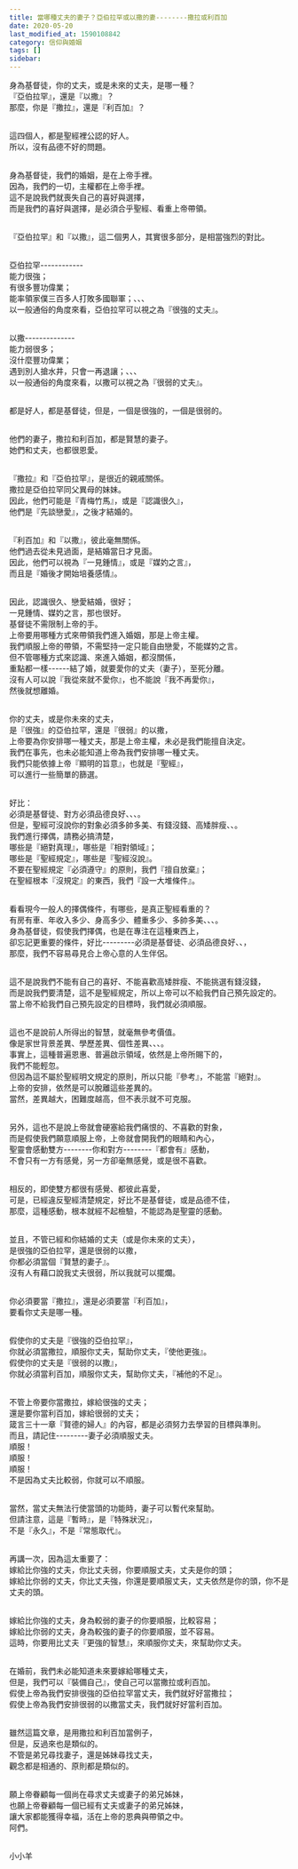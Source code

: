```yaml
---
title: 當哪種丈夫的妻子？亞伯拉罕或以撒的妻--------撒拉或利百加
date: 2020-05-20
last_modified_at: 1590108842
category: 信仰與婚姻
tags: []
sidebar: 
---
```


<p>身為基督徒，你的丈夫，或是未來的丈夫，是哪一種？<br/>
『亞伯拉罕』，還是『以撒』？<br/>
那麼，你是『撒拉』，還是『利百加』？</p>
<p><br/>
這四個人，都是聖經裡公認的好人。<br/>
所以，沒有品德不好的問題。</p>
<p><br/>
身為基督徒，我們的婚姻，是在上帝手裡。<br/>
因為，我們的一切，主權都在上帝手裡。<br/>
這不是說我們就喪失自己的喜好與選擇，<br/>
而是我們的喜好與選擇，是必須合乎聖經、看重上帝帶領。</p>
<p><br/>
『亞伯拉罕』和『以撒』，這二個男人，其實很多部分，是相當強烈的對比。</p>
<p><br/>
亞伯拉罕------------<br/>
能力很強；<br/>
有很多豐功偉業；<br/>
能率領家僕三百多人打敗多國聯軍；、、、<br/>
以一般通俗的角度來看，亞伯拉罕可以視之為『很強的丈夫』。</p>
<p><br/>
以撒--------------<br/>
能力弱很多；<br/>
沒什麼豐功偉業；<br/>
遇到別人搶水井，只會一再退讓；、、、<br/>
以一般通俗的角度來看，以撒可以視之為『很弱的丈夫』。</p>
<p><br/>
都是好人，都是基督徒，但是，一個是很強的，一個是很弱的。</p>
<p><br/>
他們的妻子，撒拉和利百加，都是賢慧的妻子。<br/>
她們和丈夫，也都很恩愛。</p>
<p><br/>
『撒拉』和『亞伯拉罕』，是很近的親戚關係。<br/>
撒拉是亞伯拉罕同父異母的妹妹。<br/>
因此，他們可能是『青梅竹馬』，或是『認識很久』，<br/>
他們是『先談戀愛』，之後才結婚的。</p>
<p><br/>
『利百加』和『以撒』，彼此毫無關係。<br/>
他們過去從未見過面，是結婚當日才見面。<br/>
因此，他們可以視為『一見鍾情』，或是『媒妁之言』，<br/>
而且是『婚後才開始培養感情』。</p>
<p><br/>
因此，認識很久、戀愛結婚，很好；<br/>
一見鍾情、媒妁之言，那也很好。<br/>
基督徒不需限制上帝的手。<br/>
上帝要用哪種方式來帶領我們進入婚姻，那是上帝主權。<br/>
我們順服上帝的帶領，不需堅持一定只能自由戀愛，不能媒妁之言。<br/>
但不管哪種方式來認識、來進入婚姻，都沒關係，<br/>
重點都一樣------結了婚，就要愛你的丈夫（妻子），至死分離。<br/>
沒有人可以說『我從來就不愛你』，也不能說『我不再愛你』，<br/>
然後就想離婚。</p>
<p><br/>
你的丈夫，或是你未來的丈夫，<br/>
是『很強』的亞伯拉罕，還是『很弱』的以撒，<br/>
上帝要為你安排哪一種丈夫，那是上帝主權，未必是我們能擅自決定。<br/>
我們在事先，也未必能知道上帝為我們安排哪一種丈夫。<br/>
我們只能依據上帝『顯明的旨意』，也就是『聖經』，<br/>
可以進行一些簡單的篩選。</p>
<p><br/>
好比：<br/>
必須是基督徒、對方必須品德良好、、、。<br/>
但是，聖經可沒說你的對象必須多帥多美、有錢沒錢、高矮胖瘦、、。<br/>
我們進行擇偶，請務必搞清楚，<br/>
哪些是『絕對真理』，哪些是『相對領域』；<br/>
哪些是『聖經規定』，哪些是『聖經沒說』。<br/>
不要在聖經規定『必須遵守』的原則，我們『擅自放棄』；<br/>
在聖經根本『沒規定』的東西，我們『設一大堆條件』。</p>
<p><br/>
看看現今一般人的擇偶條件，有哪些，是真正聖經看重的？<br/>
有房有車、年收入多少、身高多少、體重多少、多帥多美、、、。<br/>
身為基督徒，假使我們擇偶，也是在專注在這種東西上，<br/>
卻忘記更重要的條件，好比---------必須是基督徒、必須品德良好、、，<br/>
那麼，我們不容易尋見合上帝心意的人生伴侶。</p>
<p><br/>
這不是說我們不能有自己的喜好、不能喜歡高矮胖瘦、不能挑選有錢沒錢，<br/>
而是說我們要清楚，這不是聖經規定，所以上帝可以不給我們自己預先設定的。<br/>
當上帝不給我們自己預先設定的目標時，我們就必須順服。</p>
<p><br/>
這也不是說前人所得出的智慧，就毫無參考價值。<br/>
像是家世背景差異、學歷差異、個性差異、、、。<br/>
事實上，這種普遍恩惠、普遍啟示領域，依然是上帝所賜下的，<br/>
我們不能輕忽。<br/>
但因為這不屬於聖經明文規定的原則，所以只能『參考』，不能當『絕對』。<br/>
上帝的安排，依然是可以脫離這些差異的。<br/>
當然，差異越大，困難度越高，但不表示就不可克服。</p>
<p><br/>
另外，這也不是說上帝就會硬塞給我們痛恨的、不喜歡的對象，<br/>
而是假使我們願意順服上帝，上帝就會開我們的眼睛和內心，<br/>
聖靈會感動雙方--------你和對方--------『都會有』感動，<br/>
不會只有一方有感覺，另一方卻毫無感覺，或是很不喜歡。</p>
<p><br/>
相反的，即使雙方都很有感覺、都彼此喜愛，<br/>
可是，已經違反聖經清楚規定，好比不是基督徒，或是品德不佳，<br/>
那麼，這種感動，根本就經不起檢驗，不能認為是聖靈的感動。</p>
<p><br/>
並且，不管已經和你結婚的丈夫（或是你未來的丈夫），<br/>
是很強的亞伯拉罕，還是很弱的以撒，<br/>
你都必須當個『賢慧的妻子』。<br/>
沒有人有藉口說我丈夫很弱，所以我就可以擺爛。</p>
<p><br/>
你必須要當『撒拉』，還是必須要當『利百加』，<br/>
要看你丈夫是哪一種。</p>
<p><br/>
假使你的丈夫是『很強的亞伯拉罕』，<br/>
你就必須當撒拉，順服你丈夫，幫助你丈夫，『使他更強』。<br/>
假使你的丈夫是『很弱的以撒』，<br/>
你就必須當利百加，順服你丈夫，幫助你丈夫，『補他的不足』。</p>
<p><br/>
不管上帝要你當撒拉，嫁給很強的丈夫；<br/>
還是要你當利百加，嫁給很弱的丈夫；<br/>
箴言三十一章『賢德的婦人』的內容，都是必須努力去學習的目標與準則。<br/>
而且，請記住---------妻子必須順服丈夫。<br/>
順服！<br/>
順服！<br/>
順服！<br/>
不是因為丈夫比較弱，你就可以不順服。</p>
<p><br/>
當然，當丈夫無法行使當頭的功能時，妻子可以暫代來幫助。<br/>
但請注意，這是『暫時』，是『特殊狀況』，<br/>
不是『永久』，不是『常態取代』。</p>
<p><br/>
再講一次，因為這太重要了：<br/>
嫁給比你強的丈夫，你比丈夫弱，你要順服丈夫，丈夫是你的頭；<br/>
嫁給比你弱的丈夫，你比丈夫強，你還是要順服丈夫，丈夫依然是你的頭，你不是丈夫的頭。</p>
<p><br/>
嫁給比你強的丈夫，身為較弱的妻子的你要順服，比較容易；<br/>
嫁給比你弱的丈夫，身為較強的妻子的你要順服，並不容易。<br/>
這時，你要用比丈夫『更強的智慧』，來順服你丈夫，來幫助你丈夫。</p>
<p><br/>
在婚前，我們未必能知道未來要嫁給哪種丈夫，<br/>
但是，我們可以『裝備自己』，使自己可以當撒拉或利百加。<br/>
假使上帝為我們安排很強的亞伯拉罕當丈夫，我們就好好當撒拉；<br/>
假使上帝為我們安排很弱的以撒當丈夫，我們就好好當利百加。</p>
<p><br/>
雖然這篇文章，是用撒拉和利百加當例子，<br/>
但是，反過來也是類似的。<br/>
不管是弟兄尋找妻子，還是姊妹尋找丈夫，<br/>
觀念都是相通的、原則都是類似的。</p>
<p><br/>
願上帝眷顧每一個尚在尋求丈夫或妻子的弟兄姊妹，<br/>
也願上帝眷顧每一個已經有丈夫或妻子的弟兄姊妹，<br/>
讓大家都能獲得幸福，活在上帝的恩典與帶領之中。<br/>
阿們。</p>
<p><br/>
小小羊</p>
